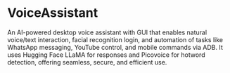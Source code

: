 # VoiceAssistant
An AI-powered desktop voice assistant with GUI that enables natural voice/text interaction, facial recognition login, and automation of tasks like WhatsApp messaging, YouTube control, and mobile commands via ADB. It uses Hugging Face LLaMA for responses and Picovoice for hotword detection, offering seamless, secure, and efficient use.
